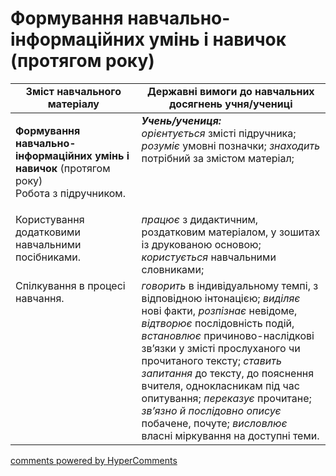 <div id="hypercomments_widget" class="js-hypercomments-widget invisible"></div>

# Формування навчально-інформаційних умінь і навичок (протягом року) 

<table>
  <tr>
    <td width="40%" align="center"><b>Зміст навчального матеріалу</b></td>
    <td width="60%" align="center"><b>Державні вимоги до навчальних досягнень учня/учениці</b></td>
  </tr>
<tbody>
  <tr>
    <td width="40%" style="vertical-align:top !important;">
    <p><b>Формування навчально-інформаційних умінь і навичок</b> (протягом року)<br>
Робота з підручником.</td>
    <td width="60%" style="vertical-align:top !important;">
<i><b>Учень/учениця:</b></i><br>
<i>орієнтується</i> змісті підручника; <i>розуміє</i> умовні позначки; <i>знаходить</i> потрібний за змістом матеріал; </td>
  </tr>
  <tr>
    <td width="40%" style="vertical-align:top !important;">
Користування додатковими навчальними посібниками.</td>
    <td width="60%" style="vertical-align:top !important;">
<i>працює</i> з дидактичним, роздатковим матеріалом, у зошитах із друкованою основою; <i>користується</i> навчальними словниками;</td>
  </tr>
  <tr>
    <td width="40%" style="vertical-align:top !important;">
Спілкування в процесі навчання.</td>
    <td width="60%" style="vertical-align:top !important;">
<i>говорить</i> в індивідуальному темпі, з відповідною інтонацією; <i>виділяє</i> нові факти, <i>розпізнає</i> невідоме, <i>відтворює</i> послідовність подій, <i>встановлює</i> причиново-наслідкові зв’язки у змісті прослуханого чи прочитаного тексту; <i>ставить запитання</i> до тексту, до пояснення вчителя, однокласникам під час опитування; <i>переказує</i> прочитане; <i>зв’язно й послідовно описує</i> побачене, почуте; <i>висловлює</i> власні міркування на доступні теми.</td>
  </tr>
</tbody>
</table>

<div class="js-hypercomments-container">
<a href="http://hypercomments.com" class="hc-link" title="comments widget">comments powered by HyperComments</a>
</div>